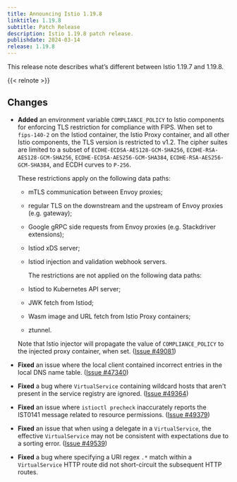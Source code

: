 ```yaml
---
title: Announcing Istio 1.19.8
linktitle: 1.19.8
subtitle: Patch Release
description: Istio 1.19.8 patch release.
publishdate: 2024-03-14
release: 1.19.8
---
```


This release note describes what’s different between Istio 1.19.7 and 1.19.8.

{{< relnote >}}

## Changes

- **Added** an environment variable `COMPLIANCE_POLICY` to Istio components for
  enforcing TLS restriction for compliance with FIPS. When set to `fips-140-2`
  on the Istiod container, the Istio Proxy container, and all other Istio
  components, the TLS version is restricted to v1.2. The cipher suites are limited to a subset
  of `ECDHE-ECDSA-AES128-GCM-SHA256`, `ECDHE-RSA-AES128-GCM-SHA256`,
  `ECDHE-ECDSA-AES256-GCM-SHA384`, `ECDHE-RSA-AES256-GCM-SHA384`, and ECDH
  curves to `P-256`.

    These restrictions apply on the following data paths:
  * mTLS communication between Envoy proxies;
  * regular TLS on the downstream and the upstream of Envoy proxies (e.g. gateway);
  * Google gRPC side requests from Envoy proxies (e.g. Stackdriver extensions);
  * Istiod xDS server;
  * Istiod injection and validation webhook servers.

    The restrictions are not applied on the following data paths:
  * Istiod to Kubernetes API server;
  * JWK fetch from Istiod;
  * Wasm image and URL fetch from Istio Proxy containers;
  * ztunnel.

  Note that Istio injector will propagate the value of `COMPLIANCE_POLICY` to the
  injected proxy container, when set.
  ([Issue #49081](https://github.com/istio/istio/issues/49081))

- **Fixed** an issue where the local client contained incorrect entries in the local DNS name
  table. ([Issue #47340](https://github.com/istio/istio/issues/47340))

- **Fixed** a bug where `VirtualService` containing wildcard hosts that aren't present in the service registry are
  ignored.
  ([Issue #49364](https://github.com/istio/istio/issues/49364))

- **Fixed** an issue where `istioctl precheck` inaccurately reports the IST0141 message related to resource permissions.
  ([Issue #49379](https://github.com/istio/istio/issues/49379))

- **Fixed** an issue that when using a delegate in a `VirtualService`, the effective `VirtualService` may not be
  consistent with expectations due to a sorting error.
  ([Issue #49539](https://github.com/istio/istio/issues/49539))

- **Fixed** a bug where specifying a URI regex `.*` match within a `VirtualService` HTTP route did not short-circuit the
  subsequent HTTP routes.
